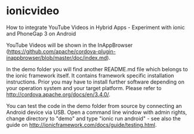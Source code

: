 ionicvideo
==========

How to integrate YouTube Videos in Hybrid Apps - Experiment with ionic and PhoneGap 3 on Android

YouTube Videos will be shown in the InAppBrowser (https://github.com/apache/cordova-plugin-inappbrowser/blob/master/doc/index.md).

In the demo folder you will find another README.md file which belongs to the ionic framework itself. It contains framework specific installation instructions. Prior you may have to install further software depending on your operation system and your target platform. Please refer to http://cordova.apache.org/docs/en/3.4.0/.

You can test the code in the demo folder from source by connecting an Android device via USB. Open a command line window with admin rights, change directory to "demo" and type "ionic run android" - see also the guide on http://ionicframework.com/docs/guide/testing.html.